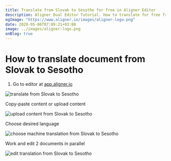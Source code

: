 ```yaml
---
title: Translate from Slovak to Sesotho for free in Aligner Editor
description: Aligner Dual Editor Tutorial. How to translate for free from Slovak to Sesotho. Aligner is multilingual document management platform. 
ogImage: "https://www.aligner.io/images/aligner-logo.png"
date: 2020-05-06T07:09:21+03:00
image: ../images/aligner-logo.png
onBlog: true
---
```


# How to translate document from Slovak to Sesotho

1. Go to editor at [app.aligner.io](https://app.aligner.io "Aligner App web page")

![translate from Slovak to Sesotho](../aligner-blank-editor.png "translate from Slovak to Sesotho")

Copy-paste content or upload content

![upload content from Slovak to Sesotho](../aligner-uploaded-document.png "upload content from Slovak to Sesotho")

Choose desired language

![choose machine translation from Slovak to Sesotho](../aligner-language-dropdown.png "choose machine translation from Slovak to Sesotho")

Work and edit 2 documents in parallel

![edit translation from Slovak to Sesotho](../aligner-double-sitded-editor.png "edit translation from Slovak to Sesotho")


